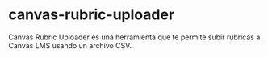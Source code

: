 # canvas-rubric-uploader
Canvas Rubric Uploader es una herramienta que te permite subir rúbricas a Canvas LMS usando un archivo CSV. 

